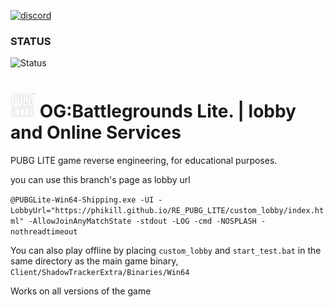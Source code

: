 [![discord](https://shields.io/discord/1334106568253509692?style=for-the-badge&label=OG:BG&logo=discord&labelColor=black&color=5865F2)](https://discord.gg/hmdVw2pR)



### STATUS  
  ![Status](http://img.shields.io/badge/ACTIVE-active.png)





# <img src="web_help_files/pubg_lite_logo.png" width="40" height="40" />   OG:Battlegrounds Lite. | lobby and Online Services
PUBG LITE game reverse engineering, for educational purposes.  

you can use this branch's page as lobby url  

```@PUBGLite-Win64-Shipping.exe -UI -LobbyUrl="https://phikill.github.io/RE_PUBG_LITE/custom_lobby/index.html" -AllowJoinAnyMatchState -stdout -LOG -cmd -NOSPLASH -nothreadtimeout```

You can also play offline by placing ```custom_lobby``` and ```start_test.bat``` in the same directory as the main game binary, ```Client/ShadowTrackerExtra/Binaries/Win64```

Works on all versions of the game  






